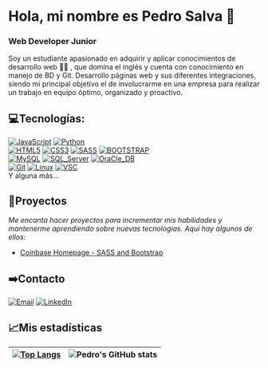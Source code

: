 # Hola, mi nombre es Pedro Salva 👋
### Web Developer Junior

Soy un estudiante apasionado en adquirir y aplicar conocimientos de desarrollo web 👨‍💻 , que domina el inglés y cuenta con conocimiento en manejo de BD y Git. Desarrollo páginas web y sus diferentes integraciones, siendo mi principal objetivo el de involucrarme en una empresa para realizar un trabajo en equipo óptimo, organizado y proactivo.

## ‍💻Tecnologías:
[![JavaScript](https://img.shields.io/badge/JavaScript-F7DF1E?style=for-the-badge&logo=javascript&logoColor=white&labelColor=101010)]()
[![Python](https://img.shields.io/badge/Python-yellow?style=for-the-badge&logo=python&logoColor=white&labelColor=101010)]()
</br>
[![HTML5](https://img.shields.io/badge/HTML5-E34F26?style=for-the-badge&logo=html5&logoColor=white&labelColor=101010)]()
[![CSS3](https://img.shields.io/badge/CSS3-1572B6?style=for-the-badge&logo=css3&logoColor=white&labelColor=101010)]()
[![SASS](https://img.shields.io/badge/Sass-CC6699?style=for-the-badge&logo=sass&logoColor=white&labelColor=101010)]()
[![BOOTSTRAP](https://img.shields.io/badge/-Boostrap-7952B3?style=for-the-badge&logo=bootstrap&logoColor=white&labelColor=101010)]()
</br>
[![MySQL](https://img.shields.io/badge/MySQL-4479A1?style=for-the-badge&logo=mysql&logoColor=white&labelColor=101010)]()
[![SQL_Server](https://img.shields.io/badge/-SQL%20Server-CC2927?style=for-the-badge&logo=microsoft-sql-server&logoColor=white&labelColor=101010)]()
[![OraCle_DB](https://img.shields.io/badge/-Oracle%20Database-F80000?style=for-the-badge&logo=oracle&logoColor=white&labelColor=101010)]()
</br>
[![Git](https://img.shields.io/badge/GIT-E44C30?style=for-the-badge&logo=git&logoColor=white&labelColor=101010)]()
[![Linux](https://img.shields.io/badge/Linux-FCC624?style=for-the-badge&logo=linux&logoColor=white&labelColor=101010)]()
[![VSC](https://img.shields.io/badge/Visual%20Studio%20Code-0078d7.svg?style=for-the-badge&logo=visual-studio-code&logoColor=white&labelColor=101010)]()
</br>
Y alguna más...

## 🚀Proyectos
_Me encanta hacer proyectos para incrementar mis habilidades y mantenerme aprendiendo sobre nuevas tecnologias. Aqui hay algunos de ellos:_
- [Coinbase Homepage - SASS and Bootstrap](https://github.com/pedrojs21/CoinbaseProject)


## ➡️Contacto
[![Email](https://img.shields.io/badge/email-pedro.jordan.sg@gmail.com-D14836?style=for-the-badge&logo=gmail&logoColor=white&labelColor=101010)]()
[![LinkedIn](https://img.shields.io/badge/LinkedIn-PedroJS21-0077B5?style=for-the-badge&logo=linkedin&logoColor=white&labelColor=101010)](https://www.linkedin.com/in/pedrojs21)

## 📈Mis estadísticas
|[![Top Langs](https://github-readme-stats.vercel.app/api/top-langs/?username=PedroJS21&show_icons=true&theme=city_lights)](https://github.com/PedroJS21/github-readme-stats)|![Pedro's GitHub stats](https://github-readme-stats.vercel.app/api?username=PedroJS21&show_icons=true&theme=city_lights)|
|---|---|

